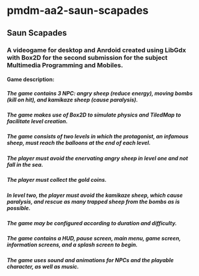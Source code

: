 # pmdm-aa2-saun-scapades

## Saun Scapades

### A videogame for desktop and Anrdoid created using LibGdx with Box2D for the second submission for the subject Multimedia Programming and Mobiles.

#### Game description:

##### The game contains 3 NPC: angry sheep (reduce energy), moving bombs (kill on hit), and kamikaze sheep (cause paralysis).
##### The game makes use of Box2D to simulate physics and TiledMap to facilitate level creation.

##### The game consists of two levels in which the protagonist, an infamous sheep, must reach the balloons at the end of each level.
##### The player must avoid the enervating angry sheep in level one and not fall in the sea.
##### The player must collect the gold coins.
##### In level two, the player must avoid the kamikaze sheep, which cause paralysis, and rescue as many trapped sheep from the bombs as is possible.
##### The game may be configured according to duration and difficulty.
##### The game contains a HUD, pause screen, main menu, game screen, information screens, and a splash screen to begin.
##### The game uses sound and animations for NPCs and the playable character, as well as music.
